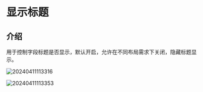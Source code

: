 #  显示标题

## 介绍

用于控制字段标题是否显示，默认开启，允许在不同布局需求下关闭，隐藏标题显示。


![20240411113316](https://nocobase-docs.oss-cn-beijing.aliyuncs.com/20240411113316.png)


![20240411113353](https://nocobase-docs.oss-cn-beijing.aliyuncs.com/20240411113353.png)